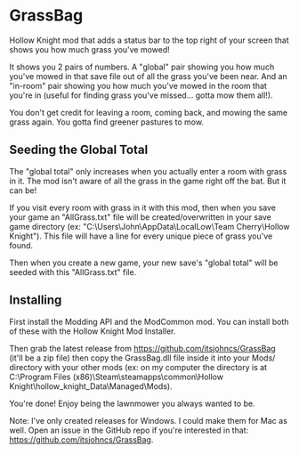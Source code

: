 # GrassBag

Hollow Knight mod that adds a status bar to the top right of your screen that shows you how much grass you've mowed!

It shows you 2 pairs of numbers. A "global" pair showing you how much you've mowed in that save file out of all the grass you've been near. And an "in-room" pair showing you how much you've mowed in the room that you're in (useful for finding grass you've missed... gotta mow them all!).

You don't get credit for leaving a room, coming back, and mowing the same grass again. You gotta find greener pastures to mow.

## Seeding the Global Total

The "global total" only increases when you actually enter a room with grass in it. The mod isn't aware of all the grass in the game right off the bat. But it can be!

If you visit every room with grass in it with this mod, then when you save your game an "AllGrass.txt" file will be created/overwritten in your save game directory (ex: "C:\Users\John\AppData\LocalLow\Team Cherry\Hollow Knight"). This file will have a line for every unique piece of grass you've found.

Then when you create a new game, your new save's "global total" will be seeded with this "AllGrass.txt" file.

## Installing

First install the Modding API and the ModCommon mod. You can install both of these with the Hollow Knight Mod Installer.

Then grab the latest release from https://github.com/itsjohncs/GrassBag (it'll be a zip file) then copy the GrassBag.dll file inside it into your Mods/ directory with your other mods (ex: on my computer the directory is at C:\Program Files (x86)\Steam\steamapps\common\Hollow Knight\hollow_knight_Data\Managed\Mods).

You're done! Enjoy being the lawnmower you always wanted to be.

Note: I've only created releases for Windows. I could make them for Mac as well. Open an issue in the GitHub repo if you're interested in that: https://github.com/itsjohncs/GrassBag.